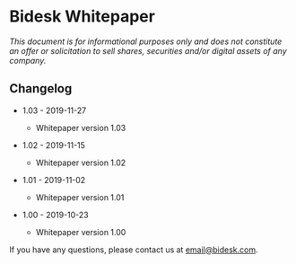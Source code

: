 # Bidesk Whitepaper

<i>This document is for informational purposes only and does not constitute an offer or solicitation to sell shares, securities and/or digital assets of any company.</i>

## Changelog

* 1.03 - 2019-11-27
  * Whitepaper version 1.03
 
* 1.02 - 2019-11-15
  * Whitepaper version 1.02
  
* 1.01 - 2019-11-02
  * Whitepaper version 1.01

* 1.00 - 2019-10-23
  * Whitepaper version 1.00
  
If you have any questions, please contact us at [email@bidesk.com](mailto:email@bidesk.com).
